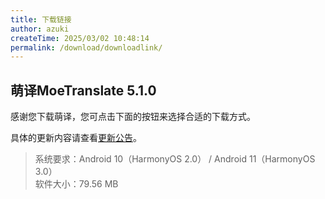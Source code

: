 ```yaml
---
title: 下载链接
author: azuki
createTime: 2025/03/02 10:48:14
permalink: /download/downloadlink/
---
```

## 萌译MoeTranslate 5.1.0

感谢您下载萌译，您可点击下面的按钮来选择合适的下载方式。

具体的更新内容请查看[更新公告](/download/announcement/)。

>系统要求：Android 10（HarmonyOS 2.0） / Android 11（HarmonyOS 3.0）  
>软件大小：79.56 MB

<DownloadButtons3 />
